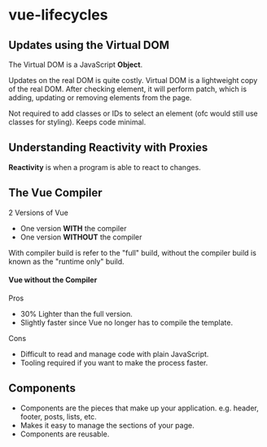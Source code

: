 # vue-lifecycles

## Updates using the Virtual DOM
The Virtual DOM is a JavaScript __Object__. 

Updates on the real DOM is quite costly. Virtual DOM is a lightweight copy of the real DOM. After checking element, it will perform patch, which is adding, updating or removing elements from the page. 

Not required to add classes or IDs to select an element (ofc would still use classes for styling). Keeps code minimal. 

## Understanding Reactivity with Proxies
__Reactivity__ is when a program is able to react to changes. 

## The Vue Compiler
2 Versions of Vue
- One version __WITH__ the compiler
- One version __WITHOUT__ the compiler

With compiler build is refer to the "full" build, without the compiler build is known as the "runtime only" build. 

#### Vue without the Compiler
Pros
- 30% Lighter than the full version.
- Slightly faster since Vue no longer has to compile the template. 

Cons
- Difficult to read and manage code with plain JavaScript. 
- Tooling required if you want to make the process faster. 

## Components
- Components are the pieces that make up your application. e.g. header, footer, posts, lists, etc. 
- Makes it easy to manage the sections of your page. 
- Components are reusable. 
